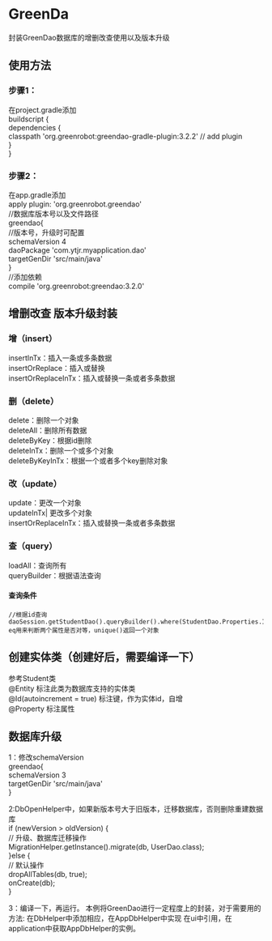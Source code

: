 # GreenDa
封装GreenDao数据库的增删改查使用以及版本升级
## 使用方法
### 步骤1：
在project.gradle添加 </br>
    buildscript { </br>
        dependencies { </br>
            classpath 'org.greenrobot:greendao-gradle-plugin:3.2.2' // add plugin  </br>
        }  </br>
    }   </br>

### 步骤2：
在app.gradle添加  </br>
    apply plugin: 'org.greenrobot.greendao'  </br>
    //数据库版本号以及文件路径  </br>
    greendao{  </br>
         //版本号，升级时可配置  </br>
                schemaVersion 4  </br>
                daoPackage 'com.ytjr.myapplication.dao'  </br>
                targetGenDir 'src/main/java'  </br>
    }  </br>
     //添加依赖  </br>
     compile 'org.greenrobot:greendao:3.2.0'  </br>

## 增删改查 版本升级封装

### 增（insert）

 insertInTx：插入一条或多条数据</br>
 insertOrReplace：插入或替换</br>
 insertOrReplaceInTx：插入或替换一条或者多条数据</br>

### 删（delete）

 delete：删除一个对象</br>
 deleteAll：删除所有数据</br>
 deleteByKey：根据id删除</br>
 deleteInTx：删除一个或多个对象</br>
 deleteByKeyInTx：根据一个或者多个key删除对象</br>
 
 ### 改（update）

  update：更改一个对象</br>
  updateInTx| 更改多个对象</br>
  insertOrReplaceInTx：插入或替换一条或者多条数据</br>
 
 ### 查（query）
 
   loadAll：查询所有</br>
   queryBuilder：根据语法查询</br>
 
 #### 查询条件
 
    //根据id查询
    daoSession.getStudentDao().queryBuilder().where(StudentDao.Properties.Id.eq(id)).build().unique();
    eq用来判断两个属性是否对等，unique()返回一个对象
 
 ## 创建实体类（创建好后，需要编译一下）
 参考Student类</br>
 @Entity 标注此类为数据库支持的实体类</br>
 @Id(autoincrement = true) 标注键，作为实体id，自增</br>
 @Property 标注属性</br>
 
 ## 数据库升级
 1：修改schemaVersion  </br>
    greendao{  </br>
     schemaVersion 3  </br>
     targetGenDir 'src/main/java'  </br>
    }  </br>

 2:DbOpenHelper中，如果新版本号大于旧版本，迁移数据库，否则删除重建数据库  </br>
     if (newVersion > oldVersion) {  </br>
             // 升级、数据库迁移操作  </br>
             MigrationHelper.getInstance().migrate(db, UserDao.class);  </br>
         }else {  </br>
             // 默认操作  </br>
             dropAllTables(db, true);  </br>
             onCreate(db);  </br>
         }
         
 3：编译一下，再运行。
 本例将GreenDao进行一定程度上的封装，对于需要用的方法:
   在DbHelper中添加相应，在AppDbHelper中实现
    在ui中引用，在application中获取AppDbHelper的实例。
